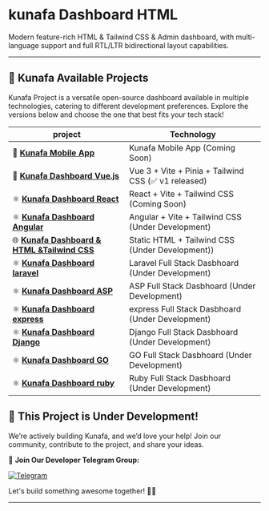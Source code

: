 # kunafa Dashboard HTML
Modern feature-rich HTML &amp; Tailwind CSS &amp; Admin dashboard, with multi-language support and full RTL/LTR bidirectional layout capabilities.

---

## 🚀 Kunafa Available Projects
Kunafa Project is a versatile open-source dashboard available in multiple technologies, catering to different development preferences. Explore the versions below and choose the one that best fits your tech stack!

| project                                                                                           | Technology                                          
|---------------------------------------------------------------------------------------------------|-----------------------------------------------------|
| 📱 [**Kunafa Mobile App**](https://github.com/kunafaPlus/kunafa-mobile-app)                       | Kunafa Mobile App (Coming Soon)                     | 🔜 |
| 🌿 [**Kunafa Dashboard Vue.js**](https://github.com/kunafaPlus/kunafa-dashboard-vue)              | Vue 3 + Vite + Pinia + Tailwind CSS (✅ v1 released) |
| ⚛️ [**Kunafa Dashboard React**](https://github.com/kunafaPlus/kunafa-dashboard-react)             | React + Vite +  Tailwind CSS (Coming Soon)          | 🔜 |
| ⚛️ [**Kunafa Dashboard Angular**](https://github.com/kunafaPlus/kunafa-dashboard-angular)         | Angular + Vite +  Tailwind CSS (Under Development)  | 🔜 |
| 🌐 [**Kunafa Dashboard & HTML &Tailwind CSS**](https://github.com/kunafaPlus/kunafa-dashboard-html) | Static HTML + Tailwind CSS (Under Development))     | 🔜 |
| ⚛️ [**Kunafa Dashboard laravel**](https://github.com/kunafaPlus/kunafa-dashboard-laravel)         | Laravel Full Stack Dasbhoard (Under Development)    | 🔜 |
| ⚛️ [**Kunafa Dashboard ASP**](https://github.com/kunafaPlus/kunafa-dashboard-asp)                 | ASP Full Stack Dasbhoard (Under Development)        | 🔜 |
| ⚛️ [**Kunafa Dashboard express**](https://github.com/kunafaPlus/kunafa-dashboard-express)         | express Full Stack Dasbhoard (Under Development)    | 🔜 |
| ⚛️ [**Kunafa Dashboard Django**](https://github.com/kunafaPlus/kunafa-dashboard-django)           | Django Full Stack Dasbhoard (Under Development)     | 🔜 |
| ⚛️ [**Kunafa Dashboard GO**](https://github.com/kunafaPlus/kunafa-dashboard-go)                   | GO Full Stack Dasbhoard (Under Development)         | 🔜 |
| ⚛️ [**Kunafa Dashboard ruby**](https://github.com/kunafaPlus/kunafa-dashboard-ruby)               | Ruby Full Stack Dasbhoard (Under Development)       | 🔜 |


## 🚧 This Project is Under Development!

We’re actively building Kunafa, and we’d love your help! Join our community, contribute to the project, and share your ideas.

💬 **Join Our Developer Telegram Group:**

[![Telegram](https://img.shields.io/badge/Telegram-Join%20Group-blue?style=for-the-badge&logo=telegram)](https://t.me/+5_Xh_V1p0HkyNDc0)

Let's build something awesome together! 🚀🔥

---
